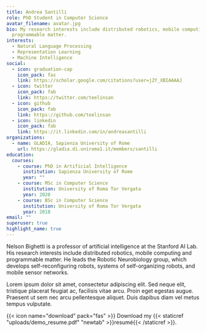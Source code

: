 ```yaml
---
title: Andrea Santilli
role: PhD Student in Computer Science
avatar_filename: avatar.jpg
bio: My research interests include distributed robotics, mobile computing and
  programmable matter.
interests:
  - Natural Language Processing
  - Representation Learning
  - Machine Intelligence
social:
  - icon: graduation-cap
    icon_pack: fas
    link: https://scholar.google.com/citations?user=j2Y_XBIAAAAJ
  - icon: twitter
    icon_pack: fab
    link: https://twitter.com/teelinsan
  - icon: github
    icon_pack: fab
    link: https://github.com/teelinsan
  - icon: linkedin
    icon_pack: fab
    link: https://it.linkedin.com/in/andreasantilli
organizations:
  - name: GLADIA, Sapienza University of Rome
    url: https://gladia.di.uniroma1.it/members/santilli
education:
  courses:
    - course: PhD in Artificial Intelligence
      institution: Sapienza University of Rome
      year: ""
    - course: MSc in Computer Science
      institution: University of Roma Tor Vergata
      year: 2020
    - course: BSc in Computer Science
      institution: University of Roma Tor Vergata
      year: 2018
email: ""
superuser: true
highlight_name: true
---
```


Nelson Bighetti is a professor of artificial intelligence at the Stanford AI Lab. His research interests include distributed robotics, mobile computing and programmable matter. He leads the Robotic Neurobiology group, which develops self-reconfiguring robots, systems of self-organizing robots, and mobile sensor networks.

Lorem ipsum dolor sit amet, consectetur adipiscing elit. Sed neque elit, tristique placerat feugiat ac, facilisis vitae arcu. Proin eget egestas augue. Praesent ut sem nec arcu pellentesque aliquet. Duis dapibus diam vel metus tempus vulputate.

{{< icon name="download" pack="fas" >}} Download my {{< staticref "uploads/demo_resume.pdf" "newtab" >}}resumé{{< /staticref >}}.
